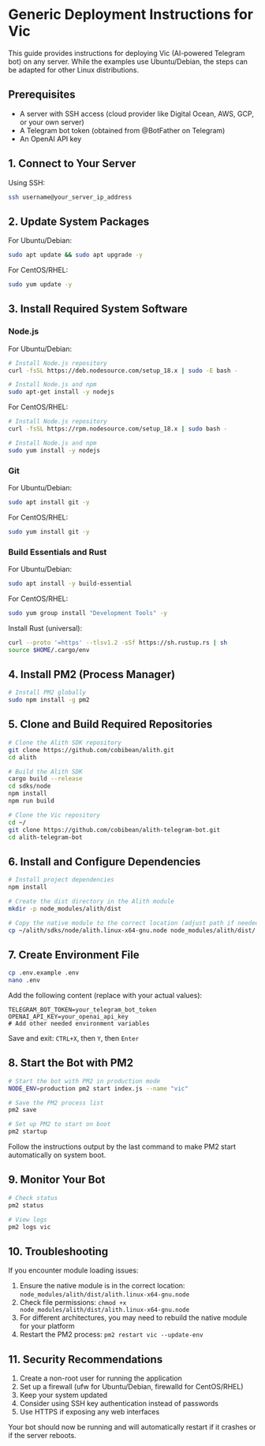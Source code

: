 # Generic Deployment Instructions for Vic

This guide provides instructions for deploying Vic (AI-powered Telegram bot) on any server. While the examples use Ubuntu/Debian, the steps can be adapted for other Linux distributions.

## Prerequisites

- A server with SSH access (cloud provider like Digital Ocean, AWS, GCP, or your own server)
- A Telegram bot token (obtained from @BotFather on Telegram)
- An OpenAI API key

## 1. Connect to Your Server

Using SSH:

```bash
ssh username@your_server_ip_address
```

## 2. Update System Packages

For Ubuntu/Debian:
```bash
sudo apt update && sudo apt upgrade -y
```

For CentOS/RHEL:
```bash
sudo yum update -y
```

## 3. Install Required System Software

### Node.js

For Ubuntu/Debian:
```bash
# Install Node.js repository
curl -fsSL https://deb.nodesource.com/setup_18.x | sudo -E bash -

# Install Node.js and npm
sudo apt-get install -y nodejs
```

For CentOS/RHEL:
```bash
# Install Node.js repository
curl -fsSL https://rpm.nodesource.com/setup_18.x | sudo bash -

# Install Node.js and npm
sudo yum install -y nodejs
```

### Git

For Ubuntu/Debian:
```bash
sudo apt install git -y
```

For CentOS/RHEL:
```bash
sudo yum install git -y
```

### Build Essentials and Rust

For Ubuntu/Debian:
```bash
sudo apt install -y build-essential
```

For CentOS/RHEL:
```bash
sudo yum group install "Development Tools" -y
```

Install Rust (universal):
```bash
curl --proto '=https' --tlsv1.2 -sSf https://sh.rustup.rs | sh
source $HOME/.cargo/env
```

## 4. Install PM2 (Process Manager)

```bash
# Install PM2 globally
sudo npm install -g pm2
```

## 5. Clone and Build Required Repositories

```bash
# Clone the Alith SDK repository
git clone https://github.com/cobibean/alith.git
cd alith

# Build the Alith SDK
cargo build --release
cd sdks/node
npm install
npm run build

# Clone the Vic repository
cd ~/
git clone https://github.com/cobibean/alith-telegram-bot.git
cd alith-telegram-bot
```

## 6. Install and Configure Dependencies

```bash
# Install project dependencies
npm install

# Create the dist directory in the Alith module
mkdir -p node_modules/alith/dist

# Copy the native module to the correct location (adjust path if needed)
cp ~/alith/sdks/node/alith.linux-x64-gnu.node node_modules/alith/dist/
```

## 7. Create Environment File

```bash
cp .env.example .env
nano .env
```

Add the following content (replace with your actual values):

```
TELEGRAM_BOT_TOKEN=your_telegram_bot_token
OPENAI_API_KEY=your_openai_api_key
# Add other needed environment variables
```

Save and exit: `CTRL+X`, then `Y`, then `Enter`

## 8. Start the Bot with PM2

```bash
# Start the bot with PM2 in production mode
NODE_ENV=production pm2 start index.js --name "vic"

# Save the PM2 process list
pm2 save

# Set up PM2 to start on boot
pm2 startup
```

Follow the instructions output by the last command to make PM2 start automatically on system boot.

## 9. Monitor Your Bot

```bash
# Check status
pm2 status

# View logs
pm2 logs vic
```

## 10. Troubleshooting

If you encounter module loading issues:

1. Ensure the native module is in the correct location: `node_modules/alith/dist/alith.linux-x64-gnu.node`
2. Check file permissions: `chmod +x node_modules/alith/dist/alith.linux-x64-gnu.node`
3. For different architectures, you may need to rebuild the native module for your platform
4. Restart the PM2 process: `pm2 restart vic --update-env`

## 11. Security Recommendations

1. Create a non-root user for running the application
2. Set up a firewall (ufw for Ubuntu/Debian, firewalld for CentOS/RHEL)
3. Keep your system updated
4. Consider using SSH key authentication instead of passwords
5. Use HTTPS if exposing any web interfaces

Your bot should now be running and will automatically restart if it crashes or if the server reboots. 